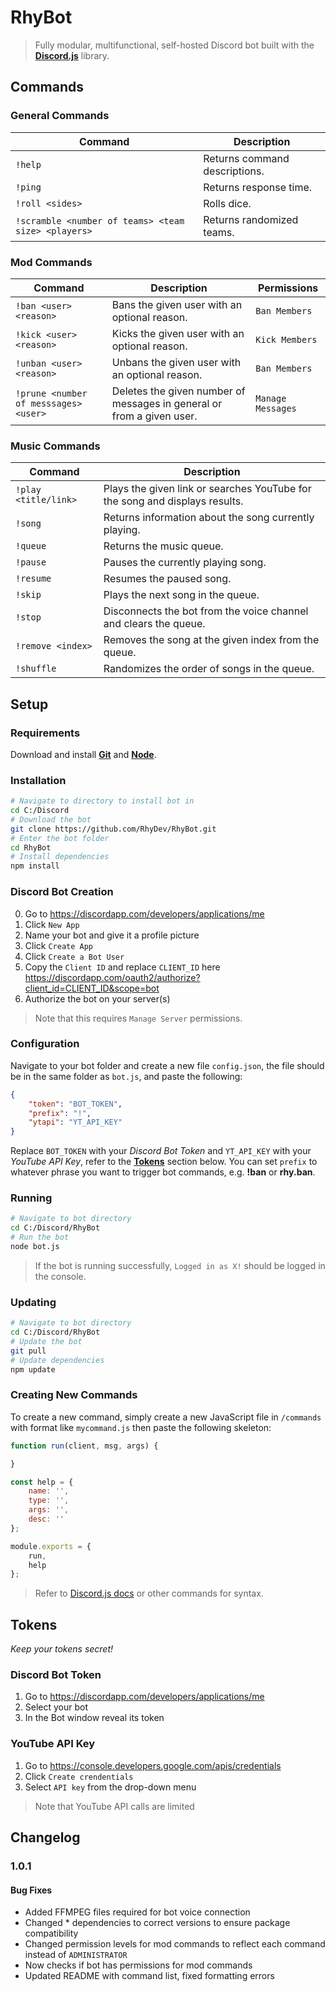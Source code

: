# RhyBot
> Fully modular, multifunctional, self-hosted Discord bot built with the **[Discord.js](https://discord.js.org)** library.

## Commands

### General Commands
| Command | Description |
|---------|-------------|
| `!help` | Returns command descriptions. |
| `!ping` | Returns response time. |
| `!roll <sides>` | Rolls dice. |
| `!scramble <number of teams> <team size> <players>` | Returns randomized teams. |

### Mod Commands
| Command | Description | Permissions |
|---------|-------------|-------------|
| `!ban <user> <reason>` | Bans the given user with an optional reason. | `Ban Members` |
| `!kick <user> <reason>` | Kicks the given user with an optional reason. | `Kick Members` |
| `!unban <user> <reason>` | Unbans the given user with an optional reason. | `Ban Members` |
| `!prune <number of messsages> <user>` | Deletes the given number of messages in general or from a given user. | `Manage Messages` |

### Music Commands
| Command | Description |
|---------|-------------|
| `!play <title/link>` | Plays the given link or searches YouTube for the song and displays results. |
| `!song` | Returns information about the song currently playing. |
| `!queue` | Returns the music queue. |
| `!pause` | Pauses the currently playing song. |
| `!resume` | Resumes the paused song. |
| `!skip` | Plays the next song in the queue. |
| `!stop` | Disconnects the bot from the voice channel and clears the queue. |
| `!remove <index>` | Removes the song at the given index from the queue. |
| `!shuffle` | Randomizes the order of songs in the queue. |

## Setup

### Requirements
Download and install **[Git](https://git-scm.com/downloads)** and **[Node](https://nodejs.org/en/)**.

### Installation
```bash
# Navigate to directory to install bot in
cd C:/Discord
# Download the bot
git clone https://github.com/RhyDev/RhyBot.git
# Enter the bot folder
cd RhyBot
# Install dependencies
npm install
```

### Discord Bot Creation
0. Go to https://discordapp.com/developers/applications/me
1. Click `New App`
2. Name your bot and give it a profile picture
3. Click `Create App`
4. Click `Create a Bot User`
5. Copy the `Client ID` and replace `CLIENT_ID` here https://discordapp.com/oauth2/authorize?client_id=CLIENT_ID&scope=bot
6. Authorize the bot on your server(s)
> Note that this requires `Manage Server` permissions.

### Configuration
Navigate to your bot folder and create a new file `config.json`, the file should be in the same folder as `bot.js`, and paste the following:
```json
{
    "token": "BOT_TOKEN",
    "prefix": "!",
    "ytapi": "YT_API_KEY"
}
```
Replace `BOT_TOKEN` with your *Discord Bot Token* and `YT_API_KEY` with your *YouTube API Key*, refer to the **[Tokens](#tokens)** section below.
You can set `prefix` to whatever phrase you want to trigger bot commands, e.g. **!ban** or **rhy.ban**.

### Running
```bash
# Navigate to bot directory
cd C:/Discord/RhyBot
# Run the bot
node bot.js
```
> If the bot is running successfully, `Logged in as X!` should be logged in the console.

### Updating
```bash
# Navigate to bot directory
cd C:/Discord/RhyBot
# Update the bot
git pull
# Update dependencies
npm update
```

### Creating New Commands
To create a new command, simply create a new JavaScript file in `/commands` with format like `mycommand.js` then paste the following skeleton:
```js
function run(client, msg, args) {

}

const help = {
	name: '',
	type: '',
	args: '',
	desc: ''
};

module.exports = {
	run,
	help
};
```
> Refer to [Discord.js docs](https://discord.js.org/#/docs/main/stable/general/welcome) or other commands for syntax.

## Tokens
*Keep your tokens secret!*

### Discord Bot Token
1. Go to https://discordapp.com/developers/applications/me
2. Select your bot
3. In the Bot window reveal its token

### YouTube API Key
1. Go to https://console.developers.google.com/apis/credentials
2. Click `Create crendentials`
3. Select `API key` from the drop-down menu
> Note that YouTube API calls are limited

## Changelog

### 1.0.1

#### Bug Fixes
- Added FFMPEG files required for bot voice connection
- Changed * dependencies to correct versions to ensure package compatibility
- Changed permission levels for mod commands to reflect each command instead of `ADMINISTRATOR`
- Now checks if bot has permissions for mod commands
- Updated README with command list, fixed formatting errors